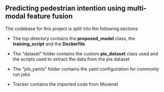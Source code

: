 ## Predicting pedestrian intention using multi-modal feature fusion
The codebase for this project is split into the following sections
- The top directory contains the **proposed_model** class, the **training_script** and the **Dockerfile**
- The "dataset" folder contains the custom **pie_dataset** class used and the scripts used to extract the data from the pie dataset
- The "job_yamls" folder contains the yaml configuiration for commonly run jobs 

- Tracker contains the imported code from Movenet 
